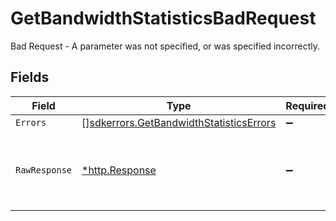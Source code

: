 # GetBandwidthStatisticsBadRequest

Bad Request - A parameter was not specified, or was specified incorrectly.


## Fields

| Field                                                                                              | Type                                                                                               | Required                                                                                           | Description                                                                                        |
| -------------------------------------------------------------------------------------------------- | -------------------------------------------------------------------------------------------------- | -------------------------------------------------------------------------------------------------- | -------------------------------------------------------------------------------------------------- |
| `Errors`                                                                                           | [][sdkerrors.GetBandwidthStatisticsErrors](../../models/sdkerrors/getbandwidthstatisticserrors.md) | :heavy_minus_sign:                                                                                 | N/A                                                                                                |
| `RawResponse`                                                                                      | [*http.Response](https://pkg.go.dev/net/http#Response)                                             | :heavy_minus_sign:                                                                                 | Raw HTTP response; suitable for custom response parsing                                            |